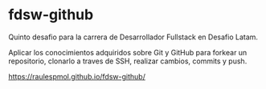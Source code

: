 # fdsw-github

Quinto desafio para la carrera de Desarrollador Fullstack en Desafio Latam.

Aplicar los conocimientos adquiridos sobre Git y GitHub para forkear un repositorio, clonarlo a traves de SSH, realizar cambios, commits y push.

https://raulespmol.github.io/fdsw-github/
